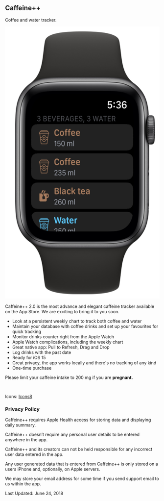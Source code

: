 <h2 class="appName">Caffeine++</h2>
<p class="hero">Coffee and water tracker.</p>

<!-- <a href="https://geo.itunes.apple.com/us/app/caffeine++/id983386737?mt=8&at=1010l4GJ" style="display:inline-block;overflow:hidden;background:url(https://linkmaker.itunes.apple.com/images/badges/en-us/badge_appstore-lrg.svg) no-repeat;width:165px;height:40px;" class="badge"></a> -->

<img src="/images/caffeine-watch.jpg" alt="apple watch with Caffeine++ running" style="width: 553px; height: 887px;">
				
<p>
	Caffeine++ 2.0 is the most advance and elegant caffeine tracker available on the App Store. We are exciting to bring it to you soon.
</p>

<ul>
<li>Look at a persistent weekly chart to track both coffee and water</li>
<li>Maintain your database with coffee drinks and set up your favourites for quick tracking</li>
<li>Monitor drinks counter right from the Apple Watch</li>
<li>Apple Watch complications, including the weekly chart</li>
<li>Great native app: Pull to Refresh, Drag and Drop</li>
<li>Log drinks with the past date</li>
<li>Ready for iOS 15</li>
<li>Great privacy, the app works locally and there's no tracking of any kind</li>
<li>One-time purchase</li>
</ul>

<p>
	Please limit your caffeine intake to 200 mg if you are <b>pregnant.</b>
</p>

<br>

<p>Icons: <a href="http://icons8.com">Icons8</a></p>

<h3 id="policy">Privacy Policy</h3>
<p>
Caffeine++ requires Apple Health access for 
storing data and displaying daily summary. 
</p>
<p>
Caffeine++ doesn’t require any personal user details to be entered anywhere in the app.
</p> 
<p>
Caffeine++ and its creators can not be held responsible for any 
incorrect user data entered in the app.
</p>
<p>
Any user generated data that is entered from Caffeine++ is 
only stored on a users iPhone and, optionally, on Apple servers.
</p>
<p>
We may store your email address for some time if you send 
support email to us within the app.
</p>
<p>
Last Updated: June 24, 2018
</p>
